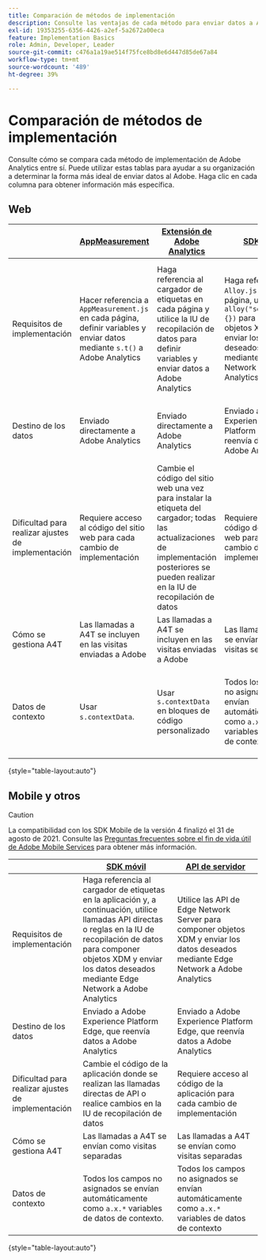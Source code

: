 ```yaml
---
title: Comparación de métodos de implementación
description: Consulte las ventajas de cada método para enviar datos a Adobe Analytics.
exl-id: 19353255-6356-4426-a2ef-5a2672a00eca
feature: Implementation Basics
role: Admin, Developer, Leader
source-git-commit: c476a1a19ae514f75fce8bd8e6d447d85de67a84
workflow-type: tm+mt
source-wordcount: '489'
ht-degree: 39%

---
```


# Comparación de métodos de implementación

Consulte cómo se compara cada método de implementación de Adobe Analytics entre sí. Puede utilizar estas tablas para ayudar a su organización a determinar la forma más ideal de enviar datos al Adobe. Haga clic en cada columna para obtener información más específica.

## Web

| | [AppMeasurement](/help/implement/js/overview.md) | [Extensión de Adobe Analytics](/help/implement/launch/overview.md) | [SDK web ](/help/implement/aep-edge/web-sdk/overview.md#web-sdk) | [Extensión de SDK web](/help/implement/aep-edge/web-sdk/overview.md#web-sdk-extension) |
| --- | --- | --- | --- | --- |
| Requisitos de implementación | Hacer referencia a `AppMeasurement.js` en cada página, definir variables y enviar datos mediante `s.t()` a Adobe Analytics | Haga referencia al cargador de etiquetas en cada página y utilice la IU de recopilación de datos para definir variables y enviar datos a Adobe Analytics | Haga referencia a `Alloy.js` en cada página, utilice `alloy("sendEvent",{})` para componer objetos XDM y enviar los datos deseados mediante Edge Network a Adobe Analytics | Cargador de etiquetas de referencia en cada página, utilice la IU de recopilación de datos para componer objetos XDM y enviar los datos deseados mediante Edge Network a Adobe Analytics |
| Destino de los datos | Enviado directamente a Adobe Analytics | Enviado directamente a Adobe Analytics | Enviado a Adobe Experience Platform Edge, que reenvía datos a Adobe Analytics | Enviado a Adobe Experience Platform Edge, que reenvía datos a Adobe Analytics |
| Dificultad para realizar ajustes de implementación | Requiere acceso al código del sitio web para cada cambio de implementación | Cambie el código del sitio web una vez para instalar la etiqueta del cargador; todas las actualizaciones de implementación posteriores se pueden realizar en la IU de recopilación de datos | Requiere acceso al código del sitio web para cada cambio de implementación | Cambie el código del sitio web una vez para instalar la etiqueta del cargador; todas las actualizaciones de implementación posteriores se pueden realizar en la IU de recopilación de datos |
| Cómo se gestiona A4T | Las llamadas a A4T se incluyen en las visitas enviadas a Adobe | Las llamadas a A4T se incluyen en las visitas enviadas a Adobe | Las llamadas a A4T se envían como visitas separadas | Las llamadas a A4T se envían como visitas separadas |
| Datos de contexto | Usar `s.contextData`. | Usar `s.contextData` en bloques de código personalizado | Todos los campos no asignados se envían automáticamente como `a.x.*` variables de datos de contexto. | Todos los campos no asignados se envían automáticamente como `a.x.*` variables de datos de contexto. |

{style="table-layout:auto"}

## Mobile y otros

>[!CAUTION]
>
>La compatibilidad con los SDK Mobile de la versión 4 finalizó el 31 de agosto de 2021. Consulte las [Preguntas frecuentes sobre el fin de vida útil de Adobe Mobile Services](https://experienceleague.adobe.com/docs/discontinued/using/mobile-services.html) para obtener más información.


| | [SDK móvil](/help/implement/aep-edge/mobile-sdk/overview.md) | [API de servidor](/help/implement/aep-edge/server-api/overview.md) |
| --- | --- | --- |
| Requisitos de implementación | Haga referencia al cargador de etiquetas en la aplicación y, a continuación, utilice llamadas API directas o reglas en la IU de recopilación de datos para componer objetos XDM y enviar los datos deseados mediante Edge Network a Adobe Analytics | Utilice las API de Edge Network Server para componer objetos XDM y enviar los datos deseados mediante Edge Network a Adobe Analytics |
| Destino de los datos | Enviado a Adobe Experience Platform Edge, que reenvía datos a Adobe Analytics | Enviado a Adobe Experience Platform Edge, que reenvía datos a Adobe Analytics |
| Dificultad para realizar ajustes de implementación | Cambie el código de la aplicación donde se realizan las llamadas directas de API o realice cambios en la IU de recopilación de datos | Requiere acceso al código de la aplicación para cada cambio de implementación |
| Cómo se gestiona A4T | Las llamadas a A4T se envían como visitas separadas | Las llamadas a A4T se envían como visitas separadas |
| Datos de contexto | Todos los campos no asignados se envían automáticamente como `a.x.*` variables de datos de contexto. | Todos los campos no asignados se envían automáticamente como `a.x.*` variables de datos de contexto |

{style="table-layout:auto"}
